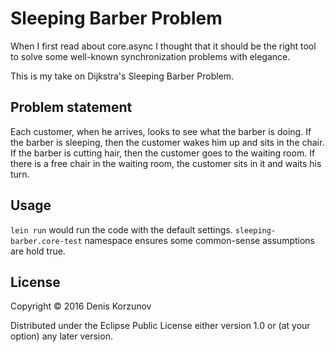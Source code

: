 # Sleeping Barber Problem

When I first read about core.async I thought that it should be the right tool to solve some well-known synchronization problems with elegance.

This is my take on Dijkstra's Sleeping Barber Problem.

## Problem statement

Each customer, when he arrives, looks to see what the barber is doing. If the barber is sleeping, then the customer wakes him up and sits in the chair. If the barber is cutting hair, then the customer goes to the waiting room. If there is a free chair in the waiting room, the customer sits in it and waits his turn.

## Usage

`lein run` would run the code with the default settings.
`sleeping-barber.core-test` namespace ensures some common-sense assumptions are hold true.

## License

Copyright © 2016 Denis Korzunov

Distributed under the Eclipse Public License either version 1.0 or (at
your option) any later version.
